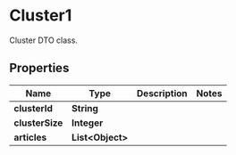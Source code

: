 

# Cluster1

Cluster DTO class.

## Properties

| Name | Type | Description | Notes |
|------------ | ------------- | ------------- | -------------|
|**clusterId** | **String** |  |  |
|**clusterSize** | **Integer** |  |  |
|**articles** | **List&lt;Object&gt;** |  |  |




